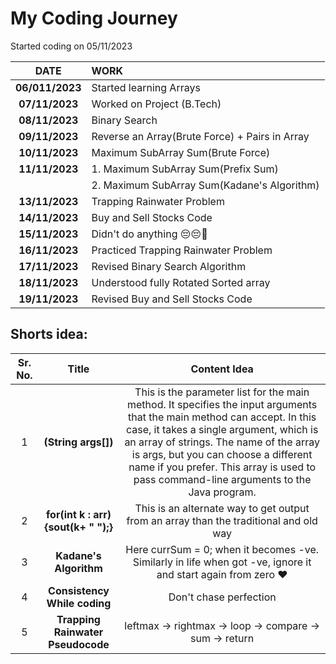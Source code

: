 # My Coding Journey

Started coding on 05/11/2023

|    **DATE**     | **WORK**                                       |
| :-------------: | :--------------------------------------------- |
| **06/011/2023** | Started learning Arrays                        |
| **07/11/2023**  | Worked on Project (B.Tech)                     |
| **08/11/2023**  | Binary Search                                  |
| **09/11/2023**  | Reverse an Array(Brute Force) + Pairs in Array |
| **10/11/2023**  | Maximum SubArray Sum(Brute Force)              |
| **11/11/2023**  | 1. Maximum SubArray Sum(Prefix Sum)            |
|                 | 2. Maximum SubArray Sum(Kadane's Algorithm)    |
| **13/11/2023**  | Trapping Rainwater Problem                     |
| **14/11/2023**  | Buy and Sell Stocks Code                       |
| **15/11/2023**  | Didn't do anything 😔😔🤧                      |
| **16/11/2023**  | Practiced Trapping Rainwater Problem           |
| **17/11/2023**  | Revised Binary Search Algorithm                |
| **18/11/2023**  | Understood fully Rotated Sorted array          |
| **19/11/2023**  | Revised Buy and Sell Stocks Code               |

## Shorts idea:

| Sr. No. |                Title                |                                                                                                                                                                    Content Idea                                                                                                                                                                    |
| :-----: | :---------------------------------: | :------------------------------------------------------------------------------------------------------------------------------------------------------------------------------------------------------------------------------------------------------------------------------------------------------------------------------------------------: |
|    1    |         **(String args[])**         | This is the parameter list for the main method. It specifies the input arguments that the main method can accept. In this case, it takes a single argument, which is an array of strings. The name of the array is args, but you can choose a different name if you prefer. This array is used to pass command-line arguments to the Java program. |
|    2    | **for(int k : arr){sout(k+ " ");}** |                                                                                                                               This is an alternate way to get output from an array than the traditional and old way                                                                                                                                |
|    3    |       **Kadane's Algorithm**        |                                                                                                                   Here currSum = 0; when it becomes -ve. Similarly in life when got -ve, ignore it and start again from zero ❤️                                                                                                                    |
|    4    |    **Consistency While coding**     |                                                                                                                                                               Don't chase perfection                                                                                                                                                               |
|    5    |  **Trapping Rainwater Pseudocode**  |                                                                                                                                              leftmax -> rightmax -> loop -> compare -> sum -> return                                                                                                                                               |
